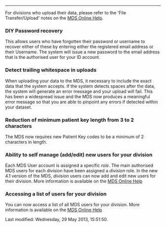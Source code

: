 ---
<p>For divisions who upload their data, please refer to the 'File Transfer/Upload' notes on the <a href="../../help/file-transfers/index.html#Uploads"> MDS Online Help</a>.</p>
<h3><a id="DIY_Password_recovery"></a> DIY Password recovery</h3>
<p>This allows users who have forgotten their password or username to recover either of these by entering either the registered email address or their Username. The system will issue a new password to the email address that is the authorised user for your ID account.</p>
<h3><a id="Detect_trailing_whitespace_in_uploads"></a> Detect trailing whitespace in uploads</h3>
<p>When uploading your data to the MDS, it necessary to include the exact data that the system accepts. If the system detects spaces after the data, the system will generate an error message and your upload will fail. This has been a widespread issue and the MDS now produces a meaningful error message so that you are able to pinpoint any errors if detected within your dataset.</p>
<h3><a id="Reduction_of_minimum_patient_key_length_from_3_to_2_characters"></a> Reduction of minimum patient key length from 3 to 2 characters</h3>
<p>The MDS now requires new Patient Key codes to be a minimum of 2 characters in length.</p>
<h3><a id="Ability_to_self_manage_40add_47edit_41_new_users_for_your_division"></a> Ability to self manage (add/edit) new users for your division</h3>
<p>Each MDS User account is assigned a specific <em>role</em>. The main authorised MDS users for each division have been assigned a <em>division</em> role. In the new 4.1 version of the MDS, <em>division</em> users can now add and edit new users for their division. More information is available on the <a href="../../help/user-management/index.html">MDS Online Help</a></p>
<h3><a id="Accessing_a_list_of_users_for_your_division"></a> Accessing a list of users for your division</h3>
<p>You can now access a list of all MDS users for your division. More information is available on the <a href="../../help/user-management/index.html#View_List_of_all_users_40for_your_ml_41">MDS Online Help</a></p>    <div id='last-modified'>
      Last modified: Wednesday, 29 May 2013, 15:51:50.    
